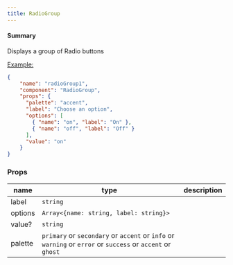 ```yaml
---
title: RadioGroup
---
```


#### Summary

Displays a group of Radio buttons

<u>Example:</u>

```JSON
{
    "name": "radioGroup1",
    "component": "RadioGroup",
    "props": {
      "palette": "accent",
      "label": "Choose an option",
      "options": [
        { "name": "on", "label": "On" },
        { "name": "off", "label": "Off" }
      ],
      "value": "on"
    }
}

```

### Props

| name    | type                                                                                                       | description |
| ------- | ---------------------------------------------------------------------------------------------------------- | ----------- |
| label   | `string`                                                                                                   |             |
| options | `Array<{name: string, label: string}>`                                                                     |             |
| value?  | `string`                                                                                                   |             |
| palette | `primary` or `secondary` or `accent` or `info` or `warning` or `error` or `success` or `accent` or `ghost` |             |
